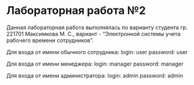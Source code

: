 # Лабораторная работа №2

Данная лабораторная работа выполнялась по варианту студента гр. 221701 Максимкова М. С., вариант - “Электронной системы учета рабочего времени сотрудников”.

Для входа от имени обычного сотрудника:
login: user
password: user

Для входа от имени менеджера:
login: manager
password: manager

Для входа от имени администратора:
login: admin
password: admin
